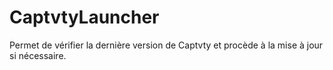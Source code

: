 # CaptvtyLauncher
Permet de vérifier la dernière version de Captvty et procède à la mise à jour si nécessaire.
